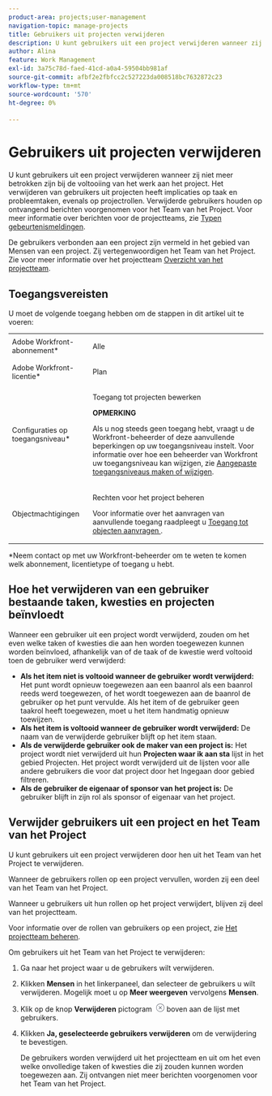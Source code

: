```yaml
---
product-area: projects;user-management
navigation-topic: manage-projects
title: Gebruikers uit projecten verwijderen
description: U kunt gebruikers uit een project verwijderen wanneer zij niet meer betrokken zijn bij de voltooiing van het werk aan het project.
author: Alina
feature: Work Management
exl-id: 3a75c78d-faed-41cd-a0a4-59504bb981af
source-git-commit: afbf2e2fbfcc2c527223da008518bc7632872c23
workflow-type: tm+mt
source-wordcount: '570'
ht-degree: 0%

---
```


# Gebruikers uit projecten verwijderen

U kunt gebruikers uit een project verwijderen wanneer zij niet meer betrokken zijn bij de voltooiing van het werk aan het project. Het verwijderen van gebruikers uit projecten heeft implicaties op taak en probleemtaken, evenals op projectrollen. Verwijderde gebruikers houden op ontvangend berichten voorgenomen voor het Team van het Project. Voor meer informatie over berichten voor de projectteams, zie [Typen gebeurtenismeldingen](../../../administration-and-setup/manage-workfront/emails/event-notifications-available-in-wf.md).

De gebruikers verbonden aan een project zijn vermeld in het gebied van Mensen van een project. Zij vertegenwoordigen het Team van het Project. Zie voor meer informatie over het projectteam [Overzicht van het projectteam](../../../manage-work/projects/planning-a-project/project-team-overview.md).

## Toegangsvereisten

U moet de volgende toegang hebben om de stappen in dit artikel uit te voeren:

<table style="table-layout:auto"> 
 <col> 
 <col> 
 <tbody> 
  <tr> 
   <td role="rowheader">Adobe Workfront-abonnement*</td> 
   <td> <p>Alle</p> </td> 
  </tr> 
  <tr> 
   <td role="rowheader">Adobe Workfront-licentie*</td> 
   <td> <p>Plan </p> </td> 
  </tr> 
  <tr> 
   <td role="rowheader">Configuraties op toegangsniveau*</td> 
   <td> <p>Toegang tot projecten bewerken</p> <p><b>OPMERKING</b>

Als u nog steeds geen toegang hebt, vraagt u de Workfront-beheerder of deze aanvullende beperkingen op uw toegangsniveau instelt. Voor informatie over hoe een beheerder van Workfront uw toegangsniveau kan wijzigen, zie <a href="../../../administration-and-setup/add-users/configure-and-grant-access/create-modify-access-levels.md" class="MCXref xref">Aangepaste toegangsniveaus maken of wijzigen</a>.</p> </td>
</tr> 
  <tr> 
   <td role="rowheader">Objectmachtigingen</td> 
   <td> <p>Rechten voor het project beheren</p> <p>Voor informatie over het aanvragen van aanvullende toegang raadpleegt u <a href="../../../workfront-basics/grant-and-request-access-to-objects/request-access.md" class="MCXref xref">Toegang tot objecten aanvragen </a>.</p> </td> 
  </tr> 
 </tbody> 
</table>

*Neem contact op met uw Workfront-beheerder om te weten te komen welk abonnement, licentietype of toegang u hebt.

## Hoe het verwijderen van een gebruiker bestaande taken, kwesties en projecten beïnvloedt

Wanneer een gebruiker uit een project wordt verwijderd, zouden om het even welke taken of kwesties die aan hen worden toegewezen kunnen worden beïnvloed, afhankelijk van of de taak of de kwestie werd voltooid toen de gebruiker werd verwijderd:

* **Als het item niet is voltooid wanneer de gebruiker wordt verwijderd:** Het punt wordt opnieuw toegewezen aan een baanrol als een baanrol reeds werd toegewezen, of het wordt toegewezen aan de baanrol de gebruiker op het punt vervulde. Als het item of de gebruiker geen taakrol heeft toegewezen, moet u het item handmatig opnieuw toewijzen.
* **Als het item is voltooid wanneer de gebruiker wordt verwijderd:** De naam van de verwijderde gebruiker blijft op het item staan.
* **Als de verwijderde gebruiker ook de maker van een project is:** Het project wordt niet verwijderd uit hun **Projecten waar ik aan sta** lijst in het gebied Projecten. Het project wordt verwijderd uit de lijsten voor alle andere gebruikers die voor dat project door het Ingegaan door gebied filtreren.
* **Als de gebruiker de eigenaar of sponsor van het project is:** De gebruiker blijft in zijn rol als sponsor of eigenaar van het project.

## Verwijder gebruikers uit een project en het Team van het Project

U kunt gebruikers uit een project verwijderen door hen uit het Team van het Project te verwijderen.

Wanneer de gebruikers rollen op een project vervullen, worden zij een deel van het Team van het Project.

Wanneer u gebruikers uit hun rollen op het project verwijdert, blijven zij deel van het projectteam.

Voor informatie over de rollen van gebruikers op een project, zie [Het projectteam beheren](../planning-a-project/manage-project-team.md).

Om gebruikers uit het Team van het Project te verwijderen:

1. Ga naar het project waar u de gebruikers wilt verwijderen.

1. Klikken **Mensen** in het linkerpaneel, dan selecteer de gebruikers u wilt verwijderen. Mogelijk moet u op **Meer weergeven** vervolgens **Mensen**.

1. Klik op de knop **Verwijderen** pictogram  ![Item verwijderen](assets/remove-icon---x-in-circle.png) boven aan de lijst met gebruikers.

1. Klikken **Ja, geselecteerde gebruikers verwijderen** om de verwijdering te bevestigen.

   De gebruikers worden verwijderd uit het projectteam en uit om het even welke onvolledige taken of kwesties die zij zouden kunnen worden toegewezen aan. Zij ontvangen niet meer berichten voorgenomen voor het Team van het Project.
